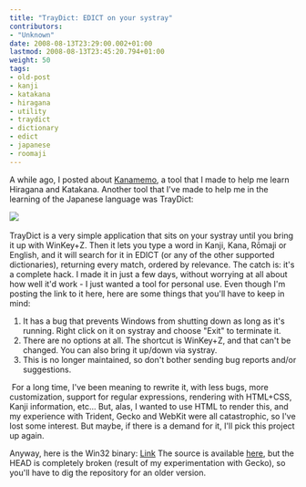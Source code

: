 ```yaml
---
title: "TrayDict: EDICT on your systray"
contributors:
- "Unknown"
date: 2008-08-13T23:29:00.002+01:00
lastmod: 2008-08-13T23:45:20.794+01:00
weight: 50
tags:
- old-post
- kanji
- katakana
- hiragana
- utility
- traydict
- dictionary
- edict
- japanese
- roomaji
---
```

A while ago, I posted about [Kanamemo](http://www.aegisub.net/2008/07/kanamemo-tool-for-apprentice-weeaboo.html), a tool that I made to help me learn Hiragana and Katakana. Another tool that I've made to help me in the learning of the Japanese language was TrayDict:

[![](http://1.bp.blogspot.com/_oAqERGqLKEw/SKNgmA6rhvI/AAAAAAAAAAc/8NEbT1Gyxaw/s320-R/traydict.png)](http://1.bp.blogspot.com/_oAqERGqLKEw/SKNgmA6rhvI/AAAAAAAAAAc/WLuxxnoAWMg/s1600-h/traydict.png) 


TrayDict is a very simple application that sits on your systray until you bring it up with WinKey+Z. Then it lets you type a word in Kanji, Kana, Rōmaji or English, and it will search for it in EDICT (or any of the other supported dictionaries), returning every match, ordered by relevance.
The catch is: it's a complete hack. I made it in just a few days, without worrying at all about how well it'd work - I just wanted a tool for personal use. Even though I'm posting the link to it here, here are some things that you'll have to keep in mind:
1. It has a bug that prevents Windows from shutting down as long as it's running. Right click on it on systray and choose "Exit" to terminate it.
2. There are no options at all. The shortcut is WinKey+Z, and that can't be changed. You can also bring it up/down via systray.
3. This is no longer maintained, so don't bother sending bug reports and/or suggestions.

 For a long time, I've been meaning to rewrite it, with less bugs, more customization, support for regular expressions, rendering with HTML+CSS, Kanji information, etc... But, alas, I wanted to use HTML to render this, and my experience with Trident, Gecko and WebKit were all catastrophic, so I've lost some interest. But maybe, if there is a demand for it, I'll pick this project up again.

Anyway, here is the Win32 binary: [Link](http://www.malakith.net/amz/aegisub/traydict.rar)
The source is available [here](http://svn.aegisub.net/trunk/traydict/), but the HEAD is completely broken (result of my experimentation with Gecko), so you'll have to dig the repository for an older version.

